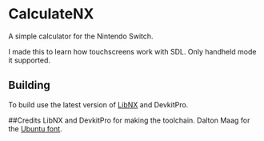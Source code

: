 # CalculateNX
A simple calculator for the Nintendo Switch.

I made this to learn how touchscreens work with SDL. Only handheld mode it supported.

## Building
To build use the latest version of [LibNX](https://github.com/switchbrew/libnx) and DevkitPro.

##Credits
LibNX and DevkitPro for making the toolchain.
Dalton Maag for the [Ubuntu font](https://fonts.google.com/specimen/Ubuntu).
